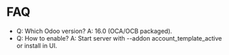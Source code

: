 # FAQ

- Q: Which Odoo version? A: 16.0 (OCA/OCB packaged).
- Q: How to enable? A: Start server with --addon account_template_active or install in UI.
